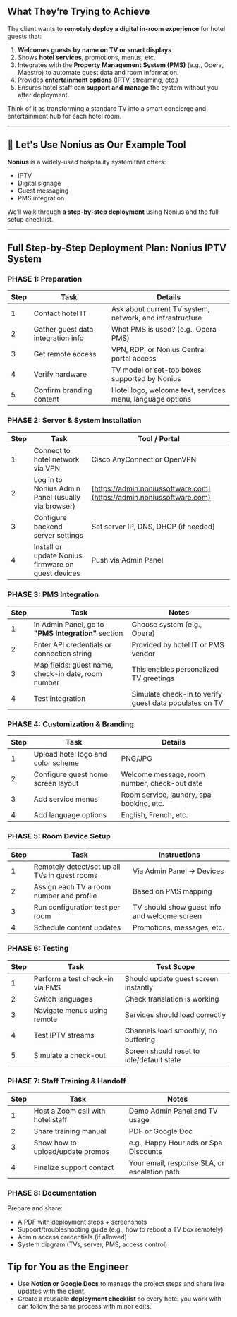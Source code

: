 ## **What They’re Trying to Achieve**

The client wants to **remotely deploy a digital in-room experience** for hotel guests that:

1. **Welcomes guests by name on TV or smart displays**
2. Shows **hotel services**, promotions, menus, etc.
3. Integrates with the **Property Management System (PMS)** (e.g., Opera, Maestro) to automate guest data and room information.
4. Provides **entertainment options** (IPTV, streaming, etc.)
5. Ensures hotel staff can **support and manage** the system without you after deployment.

Think of it as transforming a standard TV into a smart concierge and entertainment hub for each hotel room.

---

## 🔧 Let's Use **Nonius** as Our Example Tool

**Nonius** is a widely-used hospitality system that offers:

* IPTV
* Digital signage
* Guest messaging
* PMS integration

We’ll walk through **a step-by-step deployment** using Nonius and the full setup checklist.

---

##  **Full Step-by-Step Deployment Plan: Nonius IPTV System**

###  PHASE 1: Preparation

| Step | Task                               | Details                                                   |
| ---- | ---------------------------------- | --------------------------------------------------------- |
| 1    | Contact hotel IT                   | Ask about current TV system, network, and infrastructure  |
| 2    | Gather guest data integration info | What PMS is used? (e.g., Opera PMS)                       |
| 3    | Get remote access                  | VPN, RDP, or Nonius Central portal access                 |
| 4    | Verify hardware                    | TV model or set-top boxes supported by Nonius             |
| 5    | Confirm branding content           | Hotel logo, welcome text, services menu, language options |



###  PHASE 2: Server & System Installation

| Step | Task                                               | Tool / Portal                                                        |
| ---- | -------------------------------------------------- | -------------------------------------------------------------------- |
| 1    | Connect to hotel network via VPN                   | Cisco AnyConnect or OpenVPN                                          |
| 2    | Log in to Nonius Admin Panel (usually via browser) | [https://admin.noniussoftware.com](https://admin.noniussoftware.com) |
| 3    | Configure backend server settings                  | Set server IP, DNS, DHCP (if needed)                                 |
| 4    | Install or update Nonius firmware on guest devices | Push via Admin Panel                                                 |



###  PHASE 3: PMS Integration

| Step | Task                                                | Notes                                                  |
| ---- | --------------------------------------------------- | ------------------------------------------------------ |
| 1    | In Admin Panel, go to **"PMS Integration"** section | Choose system (e.g., Opera)                            |
| 2    | Enter API credentials or connection string          | Provided by hotel IT or PMS vendor                     |
| 3    | Map fields: guest name, check-in date, room number  | This enables personalized TV greetings                 |
| 4    | Test integration                                    | Simulate check-in to verify guest data populates on TV |



###  PHASE 4: Customization & Branding

| Step | Task                               | Details                                      |
| ---- | ---------------------------------- | -------------------------------------------- |
| 1    | Upload hotel logo and color scheme | PNG/JPG                                      |
| 2    | Configure guest home screen layout | Welcome message, room number, check-out date |
| 3    | Add service menus                  | Room service, laundry, spa booking, etc.     |
| 4    | Add language options               | English, French, etc.                        |



###  PHASE 5: Room Device Setup

| Step | Task                                          | Instructions                                 |
| ---- | --------------------------------------------- | -------------------------------------------- |
| 1    | Remotely detect/set up all TVs in guest rooms | Via Admin Panel → Devices                    |
| 2    | Assign each TV a room number and profile      | Based on PMS mapping                         |
| 3    | Run configuration test per room               | TV should show guest info and welcome screen |
| 4    | Schedule content updates                      | Promotions, messages, etc.                   |



###  PHASE 6: Testing

| Step | Task                            | Test Scope                                |
| ---- | ------------------------------- | ----------------------------------------- |
| 1    | Perform a test check-in via PMS | Should update guest screen instantly      |
| 2    | Switch languages                | Check translation is working              |
| 3    | Navigate menus using remote     | Services should load correctly            |
| 4    | Test IPTV streams               | Channels load smoothly, no buffering      |
| 5    | Simulate a check-out            | Screen should reset to idle/default state |


###  PHASE 7: Staff Training & Handoff

| Step | Task                              | Notes                                        |
| ---- | --------------------------------- | -------------------------------------------- |
| 1    | Host a Zoom call with hotel staff | Demo Admin Panel and TV usage                |
| 2    | Share training manual             | PDF or Google Doc                            |
| 3    | Show how to upload/update promos  | e.g., Happy Hour ads or Spa Discounts        |
| 4    | Finalize support contact          | Your email, response SLA, or escalation path |



### PHASE 8: Documentation

Prepare and share:

* A PDF with deployment steps + screenshots
* Support/troubleshooting guide (e.g., how to reboot a TV box remotely)
* Admin access credentials (if allowed)
* System diagram (TVs, server, PMS, access control)



##  Tip for You as the Engineer

* Use **Notion or Google Docs** to manage the project steps and share live updates with the client.
* Create a reusable **deployment checklist** so every hotel you work with can follow the same process with minor edits.
